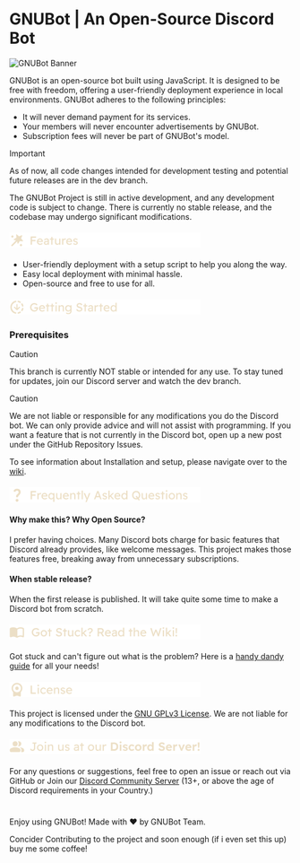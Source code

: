 # GNUBot | An Open-Source Discord Bot

![GNUBot Banner](https://github.com/user-attachments/assets/b90b880e-62f3-4eb8-934a-91c01f4a1ae2)

GNUBot is an open-source bot built using JavaScript. It is designed to be free with freedom, offering a user-friendly deployment experience in local environments. GNUBot adheres to the following principles:

- It will never demand payment for its services.
- Your members will never encounter advertisements by GNUBot.
- Subscription fees will never be part of GNUBot's model.


> [!IMPORTANT]
> As of now, all code changes intended for development testing and potential future releases are in the dev branch.
>
> The GNUBot Project is still in active development, and any development code is subject to change. There is currently no stable release, and the codebase may undergo significant modifications.


<h4>
 <picture>
  <source media="(prefers-color-scheme: dark)" srcset="assets/readme/dark/Features.png">
  <source media="(prefers-color-scheme: light)" srcset="assets/readme/light/Features.png">
  <img alt="Features" src="assets/readme/dark/Features.png">
 </picture>
</h4>

- User-friendly deployment with a setup script to help you along the way.
- Easy local deployment with minimal hassle.
- Open-source and free to use for all.

<h4>
 <picture>
  <source media="(prefers-color-scheme: dark)" srcset="assets/readme/dark/Getting-Started.png">
  <source media="(prefers-color-scheme: light)" srcset="assets/readme/light/Getting-Started.png">
  <img alt="Getting Started" src="assets/readme/dark/Getting-Started.png">
 </picture>
</h4>

### Prerequisites

> [!CAUTION]
> This branch is currently NOT stable or intended for any use. To stay tuned for updates, join our Discord server and watch the dev branch.

> [!CAUTION]  
> We are not liable or responsible for any modifications you do the Discord bot. We can only provide advice and will not assist with programming. If you want a feature that is not currently in the Discord bot, open up a new post under the GitHub Repository Issues.

To see information about Installation and setup, please navigate over to the [wiki](https://github.com/astoko/GNUBot/wiki).

<h4>
 <picture>
  <source media="(prefers-color-scheme: dark)" srcset="assets/readme/dark/Frequently-Asked-Questions.png">
  <source media="(prefers-color-scheme: light)" srcset="assets/readme/light/Frequently-Asked-Questions.png">
  <img alt="FAQ" src="assets/readme/dark/Frequently-Asked-Questions.png">
 </picture>
</h4>


#### Why make this? Why Open Source?

I prefer having choices. Many Discord bots charge for basic features that Discord already provides, like welcome messages. This project makes those features free, breaking away from unnecessary subscriptions.

#### When stable release?

When the first release is published. It will take quite some time to make a Discord bot from scratch.

<h4>
 <picture>
  <source media="(prefers-color-scheme: dark)" srcset="assets/readme/dark/Got-Stuck.png">
  <source media="(prefers-color-scheme: light)" srcset="assets/readme/light/Got-Stuck.png">
  <img alt="Got Stuck" src="assets/readme/dark/Got-Stuck.png">
 </picture>
</h4>

Got stuck and can't figure out what is the problem? Here is a [handy dandy guide](https://github.com/astoko/GNUBot/wiki) for all your needs!  

<h4>
 <picture>
  <source media="(prefers-color-scheme: dark)" srcset="assets/readme/dark/License.png">
  <source media="(prefers-color-scheme: light)" srcset="assets/readme/light/License.png">
  <img alt="License" src="assets/readme/dark/License.png">
 </picture>
</h4>

This project is licensed under the [GNU GPLv3 License](LICENSE). We are not liable for any modifications to the Discord bot.

<h4>
 <picture>
  <source media="(prefers-color-scheme: dark)" srcset="assets/readme/dark/Join-us-at-our-Discord-Server!.png">
  <source media="(prefers-color-scheme: light)" srcset="assets/readme/light/Join-us-at-our-Discord-Server!.png">
  <img alt="Join Us" src="assets/readme/dark/Join-us-at-our-Discord-Server!.png">
 </picture>
</h4>

For any questions or suggestions, feel free to open an issue or reach out via GitHub or Join our [Discord Community Server](https://discord.gg/D96MATaPBe) (13+, or above the age of Discord requirements in your Country.)

#

Enjoy using GNUBot! Made with ♥️ by GNUBot Team.

Concider Contributing to the project and soon enough (if i even set this up) buy me some coffee!